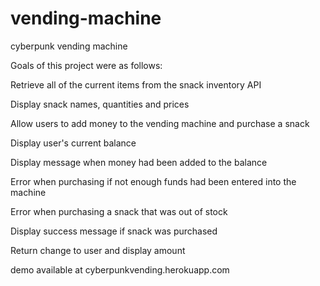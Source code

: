 # vending-machine
cyberpunk vending machine

Goals of this project were as follows:

Retrieve all of the current items from the snack inventory API

Display snack names, quantities and prices

Allow users to add money to the vending machine and purchase a snack

Display user's current balance

Display message when money had been added to the balance

Error when purchasing if not enough funds had been entered into the machine

Error when purchasing a snack that was out of stock

Display success message if snack was purchased

Return change to user and display amount


demo available at cyberpunkvending.herokuapp.com
